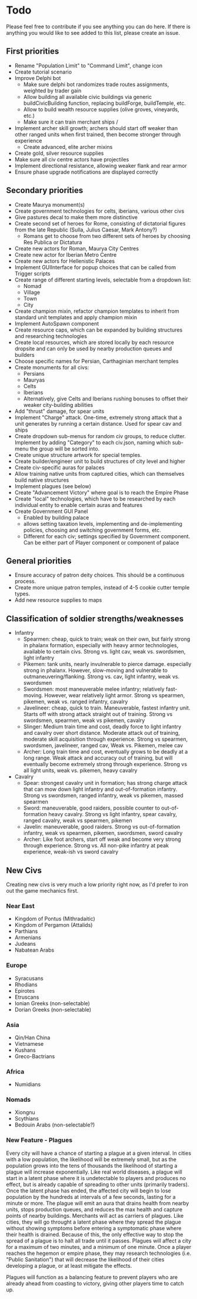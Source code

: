 # Todo
Please feel free to contribute if you see anything you can do here. If there is anything you would like to see added to this list, please create an issue.

## First priorities
- Rename "Population Limit" to "Command Limit", change icon
- Create tutorial scenario
- Improve Delphi bot
	- Make sure delphi bot randomizes trade routes assignments, weighted by trader gain
	- Allow building all available civic buildings via generic buildCivicBuilding function, replacing buildForge, buildTemple, etc.
	- Allow to build wealth resource supplies (olive groves, vineyards, etc.)
	- Make sure it can train merchant ships /
- Implement archer skill growth; archers should start off weaker than other ranged units when first trained, then become stronger through experience
	- Create advanced, elite archer mixins
- Create gold, silver resource supplies
- Make sure all civ centre actors have projectiles
- Implement directional resistance, allowing weaker flank and rear armor
- Ensure phase upgrade notifications are displayed correctly

## Secondary priorities
- Create Maurya monument(s)
- Create government technologies for celts, iberians, various other civs
- Give pastures decal to make them more distinctive
- Create second set of heroes for Rome, consisting of dictatorial figures from the late Republic (Sulla, Julius Caesar, Mark Antony?)
	- Romans get to choose from two different sets of heroes by choosing Res Publica or Dictatura
- Create new actors for Roman, Maurya City Centres
- Create new actor for Iberian Metro Centre
- Create new actors for Hellenistic Palaces
- Implement GUIInterface for popup choices that can be called from Trigger scripts
- Create range of different starting levels, selectable from a dropdown list:
	- Nomad
	- Village
	- Town
	- City
- Create champion mixin, refactor champion templates to inherit from standard unit templates and apply champion mixin
- Implement AutoSpawn component
- Create resource caps, which can be expanded by building structures and researching technologies
- Create local resources, which are stored locally by each resource dropsite and can only be used by nearby production queues and builders
- Choose specific names for Persian, Carthaginian merchant temples
- Create monuments for all civs:
	- Persians
	- Mauryas
	- Celts
	- Iberians
	- Alternatively, give Celts and Iberians rushing bonuses to offset their weaker city-building abilities
- Add "thrust" damage, for spear units
- Implement "Charge" attack. One-time, extremely strong attack that a unit generates by running a certain distance. Used for spear cav and ships
- Create dropdown sub-menus for random civ groups, to reduce clutter. Implement by adding "Category" to each civ.json, naming which sub-menu the group will be sorted into.
- Create unique structure artwork for special temples.
- Create builder/engineer unit to build structures of city level and higher
- Create civ-specific auras for palaces
- Allow training native units from captured cities, which can themselves build native structures
- Implement plagues (see below)
- Create "Advancement Victory" where goal is to reach the Empire Phase
- Create "local" technologies, which have to be researched by each individual entity to enable certain auras and features
- Create Government GUI Panel
	 - Enabled by building palace
	 - allows setting taxation levels, implementing and de-implementing policies, choosing and switching government forms, etc.
	 - Different for each civ; settings specified by Government component. Can be either part of Player component or component of palace

## General priorities
- Ensure accuracy of patron deity choices. This should be a continuous process.
- Create more unique patron temples, instead of 4-5 cookie cutter temple types.
- Add new resource supplies to maps

## Classification of soldier strengths/weaknesses
- Infantry
	- Spearmen: cheap, quick to train; weak on their own, but fairly strong in phalanx formation, especially with heavy armor technologies, available to certain civs. Strong vs. light cav, weak vs. swordsmen, light infantry
	- Pikemen: tank units, nearly invulnerable to pierce damage. especially strong in phalanx. However, slow-moving and vulnerable to outmaneuvering/flanking. Strong vs. cav, light infantry, weak vs. swordsmen
	- Swordsmen: most maneuverable melee infantry; relatively fast-moving. However, wear relatively light armor. Strong vs spearmen, pikemen, weak vs. ranged infantry, cavalry
	- Javelineer: cheap, quick to train. Maneuverable, fastest infantry unit. Starts off with strong attack straight out of training. Strong vs swordsmen, spearmen, weak vs pikemen, cavalry
	- Slinger: Medium train time and cost, deadly force to light infantry and cavalry over short distance. Moderate attack out of training, moderate skill acquisition through experience. Strong vs spearmen, swordsmen, javelineer, ranged cav, Weak vs. Pikemen, melee cav
	- Archer: Long train time and cost, eventually grows to be deadly at a long range. Weak attack and accuracy out of training, but will eventually become extremely strong through experience. Strong vs all light units, weak vs. pikemen, heavy cavalry
- Cavalry
	- Spear: strongest cavalry unit in formation; has strong charge attack that can mow down light infantry and out-of-formation infantry. Strong vs swordsmen, ranged infantry, weak vs pikemen, massed spearmen
	- Sword: maneuverable, good raiders, possible counter to out-of-formation heavy cavalry. Strong vs light infantry, spear cavalry, ranged cavalry, weak vs spearmen, pikemen
	- Javelin: maneuverable, good raiders. Strong vs out-of-formation infantry, weak vs spearmen, pikemen, swordsmen, sword cavalry
	- Archer: Like foot archers, start off weak and become very strong through experience. Strong vs. All non-pike infantry at peak experience, weak-ish vs sword cavalry

## New Civs
Creating new civs is very much a low priority right now, as I'd prefer to iron out the game mechanics first.

### Near East
- Kingdom of Pontus (Mithradaitic)
- Kingdom of Pergamon (Attalids)
- Parthians
- Armenians
- Judeans
- Nabatean Arabs

### Europe
- Syracusans
- Rhodians
- Epirotes
- Etruscans
- Ionian Greeks (non-selectable)
- Dorian Greeks (non-selectable)

### Asia
- Qin/Han China
- Vietnamese
- Kushans
- Greco-Bactrians

### Africa
- Numidians

### Nomads
- Xiongnu
- Scythians
- Bedouin Arabs (non-selectable?)

### New Feature - Plagues
Every city will have a chance of starting a plague at a given interval. In cities with a low population, the likelihood will be extremely small,
but as the population grows into the tens of thousands the likelihood of starting a plague will increase exponentially.
Like real world diseases, a plague will start in a latent phase where it is undetectable to players and produces no effect, but is already capable of spreading to other units
(primarily traders). Once the latent phase has ended, the affected city will begin to lose population by the hundreds at intervals of a few seconds, lasting for a minute or more.
The plague will emit an aura that drains health from nearby units, stops production queues, and reduces the max health and capture points of nearby buildings.
Merchants will act as carriers of plagues. Like cities, they will go throught a latent phase where they spread the plague without showing symptoms before entering a symptomatic phase where their health is drained. Because of this, the only effective way to stop the spread of a plague is to halt all trade until it passes.
Plagues will affect a city for a maximum of two minutes, and a minimum of one minute.
Once a player reaches the hegemon or empire phase, they may research technologies (i.e. "Public Sanitation") that will decrease the likelihood of their cities developing a plague, or at least mitigate the effects.

Plagues will function as a balancing feature to prevent players who are already ahead from coasting to victory, giving other players time to catch up.
